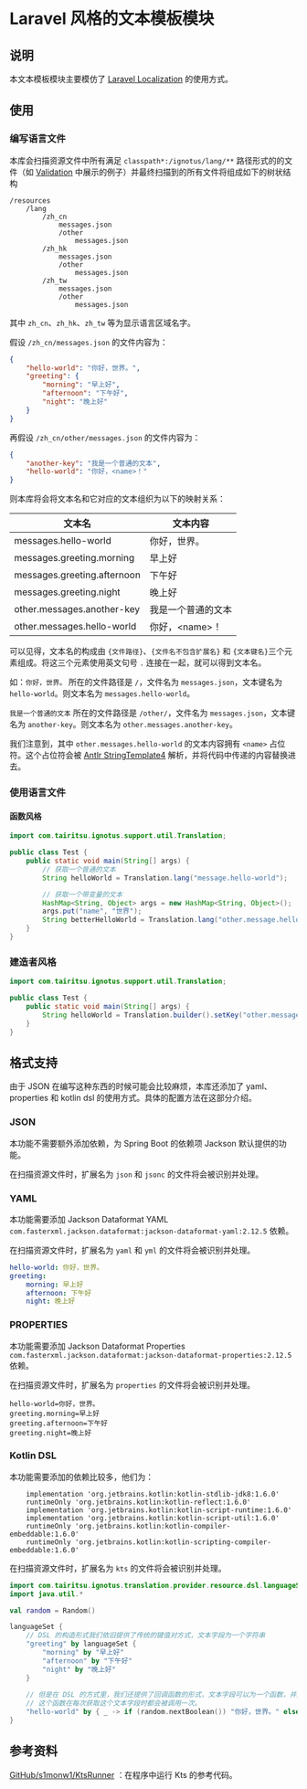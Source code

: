 # Laravel 风格的文本模板模块

## 说明

本文本模板模块主要模仿了 [Laravel Localization](https://laravel.com/docs/8.x/localization) 的使用方式。

## 使用

### 编写语言文件

本库会扫描资源文件中所有满足 `classpath*:/ignotus/lang/**`
路径形式的的文件（如 [Validation](https://github.com/ParaParty/Ignotus/tree/master/validation/src/main/resources/ignotus/lang)
中展示的例子）并最终扫描到的所有文件将组成如下的树状结构

```
/resources
    /lang
        /zh_cn
            messages.json
            /other
                messages.json
        /zh_hk
            messages.json
            /other
                messages.json
        /zh_tw
            messages.json
            /other
                messages.json
```

其中 `zh_cn`、`zh_hk`、`zh_tw` 等为显示语言区域名字。

假设 `/zh_cn/messages.json` 的文件内容为：

```json
{
    "hello-world": "你好，世界。",
    "greeting": {
        "morning": "早上好",
        "afternoon": "下午好",
        "night": "晚上好"
    }
}
```

再假设 `/zh_cn/other/messages.json` 的文件内容为：

```json
{
    "another-key": "我是一个普通的文本",
    "hello-world": "你好，<name>！"
}
```

则本库将会将文本名和它对应的文本组织为以下的映射关系：

|文本名| 文本内容|
| --- | --- |
|messages.hello-world| 你好，世界。 |
|messages.greeting.morning| 早上好 |
|messages.greeting.afternoon| 下午好 |
|messages.greeting.night| 晚上好 |
|other.messages.another-key| 我是一个普通的文本 |
|other.messages.hello-world| 你好，\<name\>！ |

可以见得，文本名的构成由 `{文件路径}`、`{文件名不包含扩展名}` 和 `{文本键名}`三个元素组成。将这三个元素使用英文句号 `.` 连接在一起，就可以得到文本名。

如：`你好，世界。` 所在的文件路径是 `/`，文件名为 `messages.json`，文本键名为 `hello-world`。则文本名为 `messages.hello-world`。

`我是一个普通的文本` 所在的文件路径是 `/other/`，文件名为 `messages.json`，文本键名为 `another-key`。则文本名为 `other.messages.another-key`。

我们注意到，其中 `other.messages.hello-world` 的文本内容拥有 `<name>`
占位符。这个占位符会被 [Antlr StringTemplate4](https://www.stringtemplate.org/) 解析，并将代码中传递的内容替换进去。

### 使用语言文件

#### 函数风格

```java
import com.tairitsu.ignotus.support.util.Translation;

public class Test {
    public static void main(String[] args) {
        // 获取一个普通的文本
        String helloWorld = Translation.lang("message.hello-world");

        // 获取一个带变量的文本
        HashMap<String, Object> args = new HashMap<String, Object>();
        args.put("name", "世界");
        String betterHelloWorld = Translation.lang("other.message.hello-world", args);
    }
}
```

### 建造者风格

```java
import com.tairitsu.ignotus.support.util.Translation;

public class Test {
    public static void main(String[] args) {
        String helloWorld = Translation.builder().setKey("other.message.hello-world").add("name", "World").build();
    }
}
```

## 格式支持

由于 JSON 在编写这种东西的时候可能会比较麻烦，本库还添加了 yaml、properties 和 kotlin dsl 的使用方式。具体的配置方法在这部分介绍。

### JSON

本功能不需要额外添加依赖，为 Spring Boot 的依赖项 Jackson 默认提供的功能。

在扫描资源文件时，扩展名为 `json` 和 `jsonc` 的文件将会被识别并处理。

### YAML

本功能需要添加 Jackson Dataformat YAML `com.fasterxml.jackson.dataformat:jackson-dataformat-yaml:2.12.5` 依赖。

在扫描资源文件时，扩展名为 `yaml` 和 `yml` 的文件将会被识别并处理。

```yaml
hello-world: 你好，世界。
greeting:
    morning: 早上好
    afternoon: 下午好
    night: 晚上好
```

### PROPERTIES

本功能需要添加 Jackson Dataformat Properties `com.fasterxml.jackson.dataformat:jackson-dataformat-properties:2.12.5` 依赖。

在扫描资源文件时，扩展名为 `properties` 的文件将会被识别并处理。

```properties
hello-world=你好，世界。
greeting.morning=早上好
greeting.afternoon=下午好
greeting.night=晚上好
```

### Kotlin DSL

本功能需要添加的依赖比较多，他们为：

```groove
    implementation 'org.jetbrains.kotlin:kotlin-stdlib-jdk8:1.6.0'
    runtimeOnly 'org.jetbrains.kotlin:kotlin-reflect:1.6.0'
    implementation 'org.jetbrains.kotlin:kotlin-script-runtime:1.6.0'
    implementation 'org.jetbrains.kotlin:kotlin-script-util:1.6.0'
    runtimeOnly 'org.jetbrains.kotlin:kotlin-compiler-embeddable:1.6.0'
    runtimeOnly 'org.jetbrains.kotlin:kotlin-scripting-compiler-embeddable:1.6.0'
```

在扫描资源文件时，扩展名为 `kts` 的文件将会被识别并处理。

```kotlin
import com.tairitsu.ignotus.translation.provider.resource.dsl.languageSet
import java.util.*

val random = Random()

languageSet {
    // DSL 的构造形式我们依旧提供了传统的键值对方式，文本字段为一个字符串
    "greeting" by languageSet {
        "morning" by "早上好"
        "afternoon" by "下午好"
        "night" by "晚上好"
    }
    
    // 但是在 DSL 的方式里，我们还提供了回调函数的形式，文本字段可以为一个函数，并且可以融入你的逻辑。
    // 这个函数在每次获取这个文本字段时都会被调用一次。
    "hello-world" by { _ -> if (random.nextBoolean()) "你好，世界。" else "你好，世界！" }
}
```

## 参考资料

[GitHub/s1monw1/KtsRunner](https://github.com/s1monw1/KtsRunner) ：在程序中运行 Kts 的参考代码。
